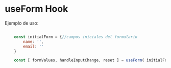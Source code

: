 # useForm Hook

Ejemplo de uso:
```javascript

    const initialForm = {//campos iniciales del formulario
        name: '',
        email: ''
    }

    const [ formValues, handleInputChange, reset ] = useForm( initialForm );//valores de los campos del formulario inicial
```
